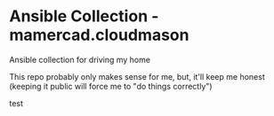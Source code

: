 # Ansible Collection - mamercad.cloudmason

Ansible collection for driving my home

This repo probably only makes sense for me, but, it'll keep me honest (keeping it public will force me to "do things correctly")

test
